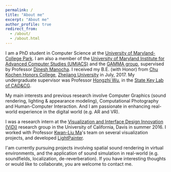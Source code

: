 ```yaml
---
permalink: /
title: "About me"
excerpt: "About me"
author_profile: true
redirect_from: 
  - /about/
  - /about.html
---
```


I am a PhD student in Computer Science at the [University of Maryland-College Park](http://www.cs.umd.edu/). I am also a member of the [University of Maryland Institute for Advanced Computer Studies (UMIACS)](http://www.umiacs.umd.edu/) and the [GAMMA group](http://gamma.web.unc.edu/), supervised by Professor [Dinesh Manocha](https://www.cs.umd.edu/~dm/biography.html). I received my B.E. (with Honor) from [Chu Kochen Honors College](http://ckc.zju.edu.cn/english/), [Zhejiang University](http://www.zju.edu.cn/english/) in July, 2017. My undergraduate supervisor was Professor [Hongzhi Wu](http://www.cad.zju.edu.cn/home/hwu/), in the [State Key Lab of CAD&CG](http://www.cad.zju.edu.cn/english.html).

My main interests and previous research involve Computer Graphics (sound rendering, lighting & appearance modeling), Computational Photography and Human-Computer Interaction. And I am passionate in enhancing real-world experience in the digital world (e.g. AR and VR). 

I was a research intern at the [Visualization and Interface Design Innovation (ViDi)](https://vidi.cs.ucdavis.edu/) research group in the University of California, Davis in summer 2016. I worked with Professor [Kwan-Liu Ma](http://web.cs.ucdavis.edu/~ma/)'s team on several visualization projects, and developed [LightPainter](https://vidi.cs.ucdavis.edu/~yilchen/LightPainter/index.html).

I'am currently pursuing projects involving spatial sound rendering in virtual environments, and the application of sound simulation in real-world (e.g. soundfields, localization, de-reverberation). If you have interesting thoughts or would like to collaborate, you are welcome to contact me.
